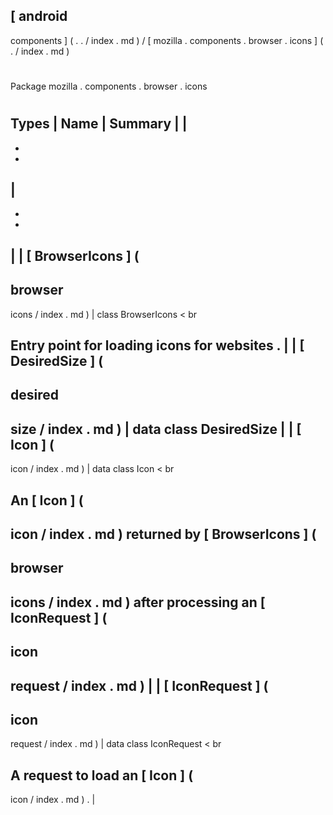 [
android
-
components
]
(
.
.
/
index
.
md
)
/
[
mozilla
.
components
.
browser
.
icons
]
(
.
/
index
.
md
)
#
#
Package
mozilla
.
components
.
browser
.
icons
#
#
#
Types
|
Name
|
Summary
|
|
-
-
-
|
-
-
-
|
|
[
BrowserIcons
]
(
-
browser
-
icons
/
index
.
md
)
|
class
BrowserIcons
<
br
>
Entry
point
for
loading
icons
for
websites
.
|
|
[
DesiredSize
]
(
-
desired
-
size
/
index
.
md
)
|
data
class
DesiredSize
|
|
[
Icon
]
(
-
icon
/
index
.
md
)
|
data
class
Icon
<
br
>
An
[
Icon
]
(
-
icon
/
index
.
md
)
returned
by
[
BrowserIcons
]
(
-
browser
-
icons
/
index
.
md
)
after
processing
an
[
IconRequest
]
(
-
icon
-
request
/
index
.
md
)
|
|
[
IconRequest
]
(
-
icon
-
request
/
index
.
md
)
|
data
class
IconRequest
<
br
>
A
request
to
load
an
[
Icon
]
(
-
icon
/
index
.
md
)
.
|

